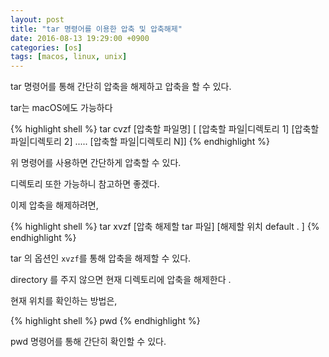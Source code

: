 ```yaml
---
layout: post
title: "tar 명령어를 이용한 압축 및 압축해제"
date: 2016-08-13 19:29:00 +0900
categories: [os]
tags: [macos, linux, unix]
---
```


tar 명령어를 통해 간단히 압축을 해제하고 압축을 할 수 있다.

tar는 macOS에도 가능하다
<!--more-->
{% highlight shell %}
tar cvzf [압축할 파일명] [ [압축할 파일|디렉토리 1] [압축할 파일|디렉토리 2] ..... [압축할 파일|디렉토리 N]]
{% endhighlight %}

위 명령어를 사용하면 간단하게 압축할 수 있다.

디렉토리 또한 가능하니 참고하면 좋겠다.

이제 압축을 해제하려면,

{% highlight shell %}
tar xvzf [압축 해제할 tar 파일] [해제할 위치 default . ]
{% endhighlight %}

tar 의 옵션인 `xvzf`를 통해 압축을 해제할 수 있다.

directory 를 주지 않으면 현재 디렉토리에 압축을 해제한다 .

현재 위치를 확인하는 방법은,

{% highlight shell %}
  pwd
{% endhighlight %}

pwd  명령어를 통해 간단히 확인할 수 있다.
